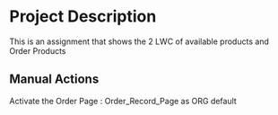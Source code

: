 # Project Description

This is an assignment that shows the 2 LWC of available products and Order Products


## Manual Actions

Activate the Order Page : Order_Record_Page as ORG default 

